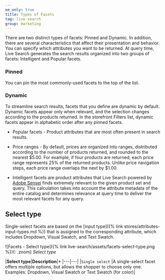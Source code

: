 ```yaml
---
ee_only: true
title: Types of Facets
tag: live-search
group: marketing
---
```


There are two distinct types of facets: Pinned and Dynamic. In addition, there are several characteristics that affect their presentation and behavior. You can specify which attributes you want to be returned. At query time, Live Search generates the search results organized into two groups of facets: 
Intelligent and Popular facets.

### Pinned

You can pin the most commonly-used facets to the top of the list.

### Dynamic

To streamline search results, facets that you define are dynamic by default. Dynamic facets appear only when relevant, and the selection changes according to the products returned. In the storefront Filters list, dynamic facets appear in alphabetic order after any pinned facets.

- Popular facets - Product attributes that are most often present in search results.

- Price ranges - By default, prices are organized into ranges, distributed according to the number of products returned, and rounded to the nearest $5.00. For example, if four products are returned, each price range represents 25% of the returned products. Unlike price navigation steps, each price range overlaps the next by $1.00.

- Intelligent facets are product attributes that Live Search powered by [Adobe Sensei](https://www.adobe.com/sensei.html) finds extremely relevant to the given product set and query. This calculation takes into account the attribute metadata of the entire catalog and determines relevance at query time to deliver the most relevant facets for any query.

## Select type

Single-select facets are based on the [input type]({% link stores/attributes-input-types.md %}) that is assigned to the corresponding attribute, which includes Dropdown, Visual Swatch, and Text Swatch.

![Facets - Select type]({% link live-search/assets/facets-select-type.png %}){: .zoom}
_Select type_

|**Select type**|**Description**|*
|---|---|
|`Single select` |A single-select facet offers multiple options, but allows the shopper to choose only one. Examples: Dropdown, Visual Swatch or Text Swatch (for color)|
